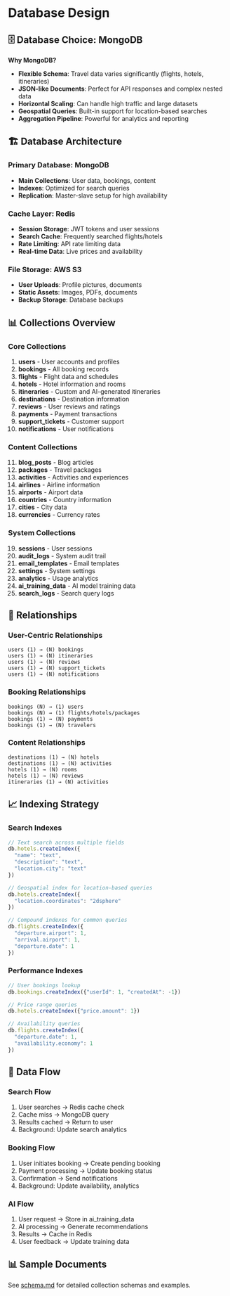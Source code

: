 # Database Design

## 🗄️ Database Choice: MongoDB

**Why MongoDB?**
- **Flexible Schema**: Travel data varies significantly (flights, hotels, itineraries)
- **JSON-like Documents**: Perfect for API responses and complex nested data
- **Horizontal Scaling**: Can handle high traffic and large datasets
- **Geospatial Queries**: Built-in support for location-based searches
- **Aggregation Pipeline**: Powerful for analytics and reporting

## 🏗️ Database Architecture

### Primary Database: MongoDB
- **Main Collections**: User data, bookings, content
- **Indexes**: Optimized for search queries
- **Replication**: Master-slave setup for high availability

### Cache Layer: Redis
- **Session Storage**: JWT tokens and user sessions
- **Search Cache**: Frequently searched flights/hotels
- **Rate Limiting**: API rate limiting data
- **Real-time Data**: Live prices and availability

### File Storage: AWS S3
- **User Uploads**: Profile pictures, documents
- **Static Assets**: Images, PDFs, documents
- **Backup Storage**: Database backups

## 📊 Collections Overview

### Core Collections
1. **users** - User accounts and profiles
2. **bookings** - All booking records
3. **flights** - Flight data and schedules
4. **hotels** - Hotel information and rooms
5. **itineraries** - Custom and AI-generated itineraries
6. **destinations** - Destination information
7. **reviews** - User reviews and ratings
8. **payments** - Payment transactions
9. **support_tickets** - Customer support
10. **notifications** - User notifications

### Content Collections
11. **blog_posts** - Blog articles
12. **packages** - Travel packages
13. **activities** - Activities and experiences
14. **airlines** - Airline information
15. **airports** - Airport data
16. **countries** - Country information
17. **cities** - City data
18. **currencies** - Currency rates

### System Collections
19. **sessions** - User sessions
20. **audit_logs** - System audit trail
21. **email_templates** - Email templates
22. **settings** - System settings
23. **analytics** - Usage analytics
24. **ai_training_data** - AI model training data
25. **search_logs** - Search query logs

## 🔗 Relationships

### User-Centric Relationships
```
users (1) → (N) bookings
users (1) → (N) itineraries
users (1) → (N) reviews
users (1) → (N) support_tickets
users (1) → (N) notifications
```

### Booking Relationships
```
bookings (N) → (1) users
bookings (N) → (1) flights/hotels/packages
bookings (1) → (N) payments
bookings (1) → (N) travelers
```

### Content Relationships
```
destinations (1) → (N) hotels
destinations (1) → (N) activities
hotels (1) → (N) rooms
hotels (1) → (N) reviews
itineraries (1) → (N) activities
```

## 📈 Indexing Strategy

### Search Indexes
```javascript
// Text search across multiple fields
db.hotels.createIndex({
  "name": "text",
  "description": "text",
  "location.city": "text"
})

// Geospatial index for location-based queries
db.hotels.createIndex({
  "location.coordinates": "2dsphere"
})

// Compound indexes for common queries
db.flights.createIndex({
  "departure.airport": 1,
  "arrival.airport": 1,
  "departure.date": 1
})
```

### Performance Indexes
```javascript
// User bookings lookup
db.bookings.createIndex({"userId": 1, "createdAt": -1})

// Price range queries
db.hotels.createIndex({"price.amount": 1})

// Availability queries
db.flights.createIndex({
  "departure.date": 1,
  "availability.economy": 1
})
```

## 🔄 Data Flow

### Search Flow
1. User searches → Redis cache check
2. Cache miss → MongoDB query
3. Results cached → Return to user
4. Background: Update search analytics

### Booking Flow
1. User initiates booking → Create pending booking
2. Payment processing → Update booking status
3. Confirmation → Send notifications
4. Background: Update availability, analytics

### AI Flow
1. User request → Store in ai_training_data
2. AI processing → Generate recommendations
3. Results → Cache in Redis
4. User feedback → Update training data

## 📊 Sample Documents

See [schema.md](./schema.md) for detailed collection schemas and examples.